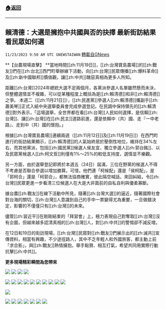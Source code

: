 ###  [:house:返回](README.md)
---


## 賴清德：大選是擁抱中共國與否的抉擇  最新街訪結果看民眾如何選
`11/23/2023 9:50 AM UTC GNEWSTAIWAN` [轉載自GNews](https://gnews.org/articles/2007570)




**【台農現場直擊】 **當地時間[[zh:11月19日]]，[[zh:台灣寶島農場]]的[[zh:戰友]]們在[[zh:台北]]西門町舉辦線下活動，向[[zh:台灣]]民眾傳播[[zh:爆料革命]]及[[zh:新中國聯邦]]價值觀，讓[[zh:中共]]醜惡真相為更多人所知。

距離[[zh:台灣]]2024年總統大選不足兩個月，各黨派參選人名單雖然懸而未決，但整體選情並不複雜，可以從某種程度上概括為是[[zh:賴清德]]和非[[zh:賴清德]]之爭。 
本週二（[[zh:11月21日]]），[[zh:民進黨]]參選人[[zh:賴清德]]攜副手[[zh:蕭美琴]]正式入紙中央選舉委員會完成參選登記。在民調中保持領先的[[zh:賴清德]]對外表示，「這場選舉，全世界都在看[[zh:台灣]]人民如何選擇，是信賴[[zh:台灣]]、讓[[zh:台灣]]在[[zh:民主]]道路前進，還是依賴中（共）國、走『一中老路』、走到中（共）國的懷抱。」

根據[[zh:台灣寶島農場]]連續兩週（[[zh:11月12日]]及[[zh:11月19日]]）在西門町進行的街訪結果顯示，[[zh:賴清德]]的人氣始終居於壓倒性地位，維持在34%左右，而其他黨派，包括[[zh:國民黨]]候選人侯友宜、獨立參選人[[zh:郭台銘]]、以及民眾黨候選人[[zh:柯文哲]]則僅有1%～25%的較低支持度，選情並不樂觀。

另一方面，由於選舉登記即將於本週五（24日）屆滿，三位在野黨的候選人不得不考慮是否聯合參選以增加勝算。可惜，他們連「柯候配」還是「侯柯配」，是「郭柯合」還是「柯郭合」，都無法協商確實，彼此隔空喊話，來回糾結，令[[zh:台灣]]民眾更進一步看清三位候選人在大是大非面前的自私自利與優柔寡斷。

據台農[[zh:戰友]]在線下活動中所見，隨著[[zh:台灣大選]]的逼近，隨著國際社會對台海的關切，[[zh:台灣]]人意識到自己的手中一票變得尤為重要，一旦做錯決定，影響的不僅僅只有[[zh:台灣]]的未來。

儘管[[zh:習近平]]在剛剛結束的「拜習會」上，極力表現自己對奪取[[zh:台灣]]沒有企圖，但越來越多認清真相的[[zh:台灣]]人，對[[zh:中共]]的警惕卻不減反增。

在12日和19日的街訪現場，[[zh:台灣]]民眾對[[zh:戰友]]們展示出的[[zh:滅共]]宣傳資料，相當有興趣，不少途徑路人，其中不乏年輕人和外國旅客，都主動上前「求合影」，與[[zh:戰友]]熱情擁抱，舉手點贊、相互打氣，希望共同用實際行動抗擊[[zh:中共]]。

**更多現場精彩瞬間為您帶來**
























![](ipfs://QmP7XBtufvouVMUwrjXMtUEMrvnMToVPDJwR8gR6dFjxAH?.png)
![](ipfs://QmQvy4qN174tHxWJQLB8LdYzJaVgb9TmS5C5sUPmaxfwgM?.png)
![](ipfs://QmVrz1UemsVTj9hU9hfZ8SFHE5EPsbK6xmte2oePt9qbCH?.png)
![](ipfs://QmUweq12vAGafMghaogHZPdQsp1gHX1NBYSLmPuX5jKPd6?.png)

![](ipfs://QmNpwqWtCNhEXJAShtQrRfuDT5VuC5wTghj1j3j31u949G?.png)
![](ipfs://QmRxfD66SBWg3QdhynUHkBEUDLAEvhz55H3x1p9RRpyqRg?.png)
![](ipfs://QmNNiTxMtpD6nFM671YhQZoTj4DmFKBhRC1tosUR9WjLcy?.png)
![](ipfs://QmcE43h84675AU7TugDvaHNzfMzrX9MXyvLu7QbEYFXyqs?.png)
![](ipfs://QmZqdgjf5A65v14zJUzgqA8tk[[zh:747]]ucv97UG75WjwfB5cwH?.png)
![](ipfs://QmbxFFCZWaGcoKgqVV3QHAHCbXCiB62jiB1LeevkD5ebV3?.png)
![](ipfs://QmWVXx3w1ZUK6AkUMWq8gHg5dNDkrv7ingG3FgrHwaVMAX?.png)
![](ipfs://Qme6NjVDNPgFGxLyajhurBXYm3gKHHNNpGttKxDgQ1bR5Z?.png)
![](ipfs://QmYwAKP7LTFqmsNjHYDSDCgKuxkU6bTmLvu1AsYxR8qMFm?.png)
![](ipfs://QmbxFFCZWaGcoKgqVV3QHAHCbXCiB62jiB1LeevkD5ebV3?.png)

![](ipfs://QmTDwjKTYjYhrDaPB7diAcPozmZquFppvWyzTssDFvN9bR?.png)

![](ipfs://Qme6NjVDNPgFGxLyajhurBXYm3gKHHNNpGttKxDgQ1bR5Z?.png)
![](ipfs://QmYwAKP7LTFqmsNjHYDSDCgKuxkU6bTmLvu1AsYxR8qMFm?.png)
![](ipfs://QmfFxbwX97ipYXQdWGKR53YC2BY9Bb2SNVoB6MbCvLGDtx?.png)
![](ipfs://QmR6YPvEqrRoBtgh3ZttUte7bEGnm6zVjFFwejzyzxj3HC?.png)
![](ipfs://QmPHHvYX7V4o2cjLWBNnUnAHEV3mpeP4rJ2CCqdN15joq4?.png)
![](ipfs://QmQrVGeuzo4Pm8fPzcCvXCzpnc91fpM8K4RHYUykuyYwfy?.png)
![](ipfs://QmQAfCiJA5MAbjdFAivq71DfN4mbsfV1gW1wymqD18DJRe?.png)

